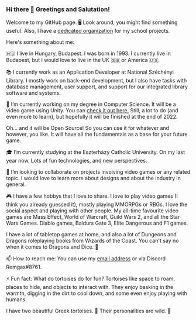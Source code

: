 ### Hi there 👋 Greetings and Salutation! 

Welcome to my GitHub page. 🖥️ Look around, you might find something useful. Also, I have a [dedicated organization](https://github.com/EKKE-IK-M5APWK) for my school projects.

Here's something about me: 

🇭🇺 I live in Hungary, Budapest. I was born in 1993. I currently live in Budapest, but I would love to live in the UK 🇬🇧 or America 🇺🇸.

📚 I currently work as an Application Developer at National Széchényi Library. I mostly work on back-end development, but I also have tasks with database management, user support, and support for our integrated library software and systems. 

🔭 I’m currently working on my degree in Computer Science. It will be a video game using Unity. You can [check it out here.](https://github.com/EKKE-IK-M5APWK/World-of-Eronia)
Still, a lot to do (and even more to learn), but hopefully it will be finished at the end of 2022. 

Oh... and it will be Open Source! So you can use it for whatever and however, you like. It will have all the fundamentals as a base for your future game.

🎓 I’m currently studying at the Eszterházy Catholic University. On my last year now. Lots of fun technologies, and new perspectives.

👯 I’m looking to collaborate on projects involving video games or any related topic. I would love to learn more about designs and about the industry in general. 

🎮 I have a few hobbys that I love to share. I love to play video games (I think you already guessed it), mostly playing MMORPGs or RBGs. I love the social aspect and playing with other people. My all-time favourite video games are Mass Effect, World of Warcraft, Guild Wars 2, and all the Star Wars Games. Diablo games, Baldurs Gate 3, Elite Dangerous and F1 games.

I have a lot of tabletop games at home, and also a lot of Dungeons and Dragons roleplaying books from Wizards of the Coast. You can't say no when it comes to Dragons and Dice. 🎲

📫 How to reach me: You can use my [email address](mail:kormany.1993@gmail.com) or via Discord Remgax#8761.

⚡ Fun fact: What do tortoises do for fun?
Tortoises like space to roam, places to hide, and objects to interact with. They enjoy basking in the warmth, digging in the dirt to cool down, and some even enjoy playing with humans. 

I have two beautiful Greek tortoises. 🐢 Their personalities are wild. 🤣 

<!--
**Remgax/Remgax** is a ✨ _special_ ✨ repository because its `README.md` (this file) appears on your GitHub profile.

Here are some ideas to get you started:

- 🔭 I’m currently working on ...
- 🌱 I’m currently learning ...
- 👯 I’m looking to collaborate on ...
- 🤔 I’m looking for help with ...
- 💬 Ask me about ...
- 📫 How to reach me: ...
- 😄 Pronouns: ...
- ⚡ Fun fact: ...
-->


